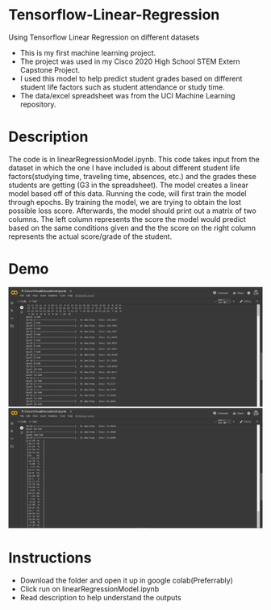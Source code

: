 # Tensorflow-Linear-Regression
Using Tensorflow Linear Regression on different datasets

* This is my first machine learning project.
* The project was used in my Cisco 2020 High School STEM Extern Capstone Project.
* I used this model to help predict student grades based on different student life factors such as student attendance or study time.
* The data/excel spreadsheet was from the UCI Machine Learning repository.

# Description
The code is in linearRegressionModel.ipynb. This code takes input from the dataset in which the one I have included is about different student life factors(studying time, traveling time, absences, etc.)
and the grades these students are getting (G3 in the spreadsheet). The model creates a linear model based off of this data. Running the code, will first train the model through epochs. By training the model,
 we are trying to obtain the lost possible loss score. Afterwards, the model should print out a matrix of two columns. The left column represents the score the model would predict based on the same conditions given
 and the the score on the right column represents the actual score/grade of the student.
 
 # Demo
 
 ![demo1](https://github.com/stevenzhang070302/Tensorflow-Linear-Regression/blob/main/demo1.PNG?raw=true)
 ![demo2](https://github.com/stevenzhang070302/Tensorflow-Linear-Regression/blob/main/demo2.PNG?raw=true)


# Instructions
* Download the folder and open it up in google colab(Preferrably)
* Click run on linearRegressionModel.ipynb
* Read description to help understand the outputs
